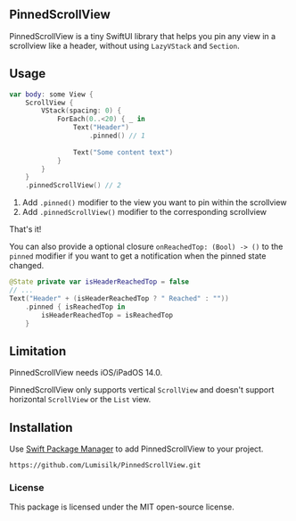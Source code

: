 ## PinnedScrollView

PinnedScrollView is a tiny SwiftUI library that helps you pin any view in a scrollview like a header, without using  `LazyVStack` and `Section`.

## Usage

```swift
var body: some View {
    ScrollView {
        VStack(spacing: 0) {
            ForEach(0..<20) { _ in
                Text("Header")
                    .pinned() // 1
                
                Text("Some content text")
            }
        }
    }
    .pinnedScrollView() // 2
```

1. Add `.pinned()` modifier to the view you want to pin within the scrollview
2. Add `.pinnedScrollView()` modifier to the corresponding scrollview

That's it!



You can also provide a optional closure `onReachedTop: (Bool) -> ()` to the `pinned` modifier if you want to get a notification when the pinned state changed.

```swift
@State private var isHeaderReachedTop = false
// ...
Text("Header" + (isHeaderReachedTop ? " Reached" : ""))
    .pinned { isReachedTop in
        isHeaderReachedTop = isReachedTop
    }
```

## Limitation

PinnedScrollView needs iOS/iPadOS 14.0.

PinnedScrollView only supports vertical `ScrollView` and doesn't support horizontal `ScrollView` or the `List` view.

## Installation

Use [Swift Package Manager](https://developer.apple.com/documentation/xcode/adding-package-dependencies-to-your-app) to add PinnedScrollView to your project.

`https://github.com/Lumisilk/PinnedScrollView.git`

### License

This package is licensed under the MIT open-source license.